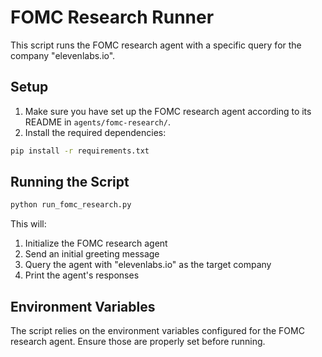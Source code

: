 # FOMC Research Runner

This script runs the FOMC research agent with a specific query for the company "elevenlabs.io".

## Setup

1. Make sure you have set up the FOMC research agent according to its README in `agents/fomc-research/`.
2. Install the required dependencies:

```bash
pip install -r requirements.txt
```

## Running the Script

```bash
python run_fomc_research.py
```

This will:
1. Initialize the FOMC research agent
2. Send an initial greeting message
3. Query the agent with "elevenlabs.io" as the target company
4. Print the agent's responses

## Environment Variables

The script relies on the environment variables configured for the FOMC research agent. Ensure those are properly set before running. 